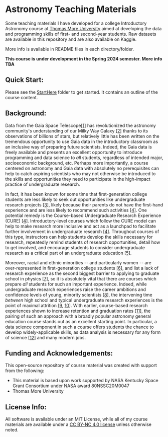 # Astronomy Teaching Materials
Some teaching materials I have developed for a college Introductory Astronomy course at [Thomas More University](https://www.thomasmore.edu/) aimed at developing the data and programming skills of first- and second-year students.  Raw datasets are available in this repository and are also available on Kaggle.

More info is available in README files in each directory/folder.

**This course is under development in the Spring 2024 semester.  More info TBA**


## Quick Start:
Please see the [StartHere](StartHere/courseOutline.md) folder to get started.  It contains an outline of the course content.


## Background:
Data from the Gaia Space Telescope[[1]](https://doi.org/10.1051/0004-6361/201629272) has revolutionized the astronomy community's understanding of our Milky Way Galaxy [[2]](https://doi.org/10.1016/j.ppnp.2021.103904) thanks to its observations of billions of stars, but relatively little has been written on the tremendous opportunity to use Gaia data in the introductory classroom as an inclusive way of preparing future scientists.  Indeed, the Gaia data is freely available and presents an excellent opportunity to introduce programming and data science to *all* students, regardless of intended major, socioeconomic background, etc.  Perhaps more importantly, a course centered on astronomy and Gaia data with absolutely no prerequisites can help to catch aspiring scientists who may not otherwise be introduced to the skills and opportunities they need to participate in the high-impact practice of undergraduate research.  

In fact, it has been known for some time that first-generation college students are less likely to seek out opportunities like undergraduate research projects [[3]](https://eric.ed.gov/?id=ED214431), likely because their parents do not have the first-hand experience and are less likely to recommend such activities [[4]](https://doi.org/10.1187/cbe.14-06-0099).  One potential remedy is the Course-based Undergraduate Research Experience (CURE) [[4]](https://doi.org/10.1187/cbe.14-06-0099). Introductory-level courses which follow the CURE model can help to make research more inclusive and act as a launchpad to facilitate further involvement in undergraduate research [[4]](https://doi.org/10.1187/cbe.14-06-0099).  Throughout courses of this type, instructors can help students develop the skills necessary for research, repeatedly remind students of research opportunities, detail how to get involved, and encourage students to consider undergraduate research as a critical part of an undergraduate education [[5]](https://www.researchgate.net/profile/Christopher-Madan/publication/256269033_The_Benefits_of_Undergraduate_Research_The_Student's_Perspective/links/00b7d5220d62626534000000/The-Benefits-of-Undergraduate-Research-The-Students-Perspective.pdf).  

Moreover, racial and ethnic minorities -- and particularly women -- are over-represented in first-generation college students [[6]](https://doi.org/10.1002/j.2161-1882.2013.00032.x), and list a lack of research experience as the second biggest barrier to applying to graduate school in physics [[7]](https://par.nsf.gov/servlets/purl/10061358), so it is absolutely vital that there are courses which prepare *all* students for such an important experience.
Indeed, while undergraduate research experiences raise the career ambitions and confidence levels of young, minority scientists [[8]](https://doi.org/10.1002/tea.21341), the intervening time *between* high school and typical undergraduate research experiences is the point of maximal attrition [\[9,](https://doi.org/10.1119/1.5145523) [10\]](https://citeseerx.ist.psu.edu/document?repid=rep1&type=pdf&doi=3283aab4c8e9289fedb73e6dfedb6465c32be148).
With earlier, course-based research experiences shown to increase retention and graduation rates [[11]](https://doi.org/10.1187/cbe.16-03-0117), the pairing of such an approach with a broadly popular astronomy general education course stands out as an excellent starting point.  In particular, a data science component in such a course offers students the chance to develop widely-applicable skills, as data analysis is necessary for any form of science [[12]](https://www.amstat.org/docs/default-source/amstat-documents/admi2016_dichevetall.pdf) and many modern jobs. 


## Funding and Acknowledgements:
This open-source repository of course material was created with support from the following:
- This material is based upon work supported by NASA Kentucky Space Grant Consortium under NASA award 80NSSC20M0047
- Thomas More University


## License Info:
All software is available under an MIT License, while all of my course materials are available under a [CC BY-NC 4.0 license](https://creativecommons.org/licenses/by-nc/4.0/) unless otherwise noted.
